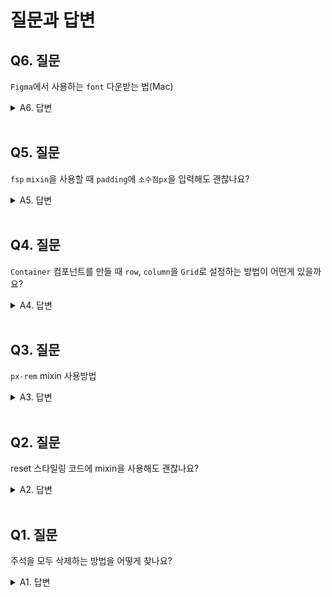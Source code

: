 # 질문과 답변

## Q6. 질문

`Figma`에서 사용하는 `font` 다운받는 법(Mac)

<details>
  <summary>A6. 답변</summary>
  <br/>
  
  `SpoqaHanSans`를 `OTF`버전을 다운받아 맥에 설치를 했습니다. 하지만 `Figma`에는 적용되지 않는다고 나옵니다. `figma`에 사용되는 `SpoqaHanSans` 폰트는 따로 있는 건가요? 
</details>

<br/>

## Q5. 질문

`fsp` `mixin`을 사용할 때 `padding`에 `소수점px`을 입력해도 괜찮나요? 

<details>
  <summary>A5. 답변</summary>
  <br/>
  
  매번 스타일링 할 때마다 고민하지만 `em`단위로 바꿔서 사용할 것이라면 상관없다. 왜냐하면 `em`단위를 사용할 때는 소수점이 허용된다. (단, 브라우저 마다 소수점이 다르게 적용된다는 것만 기억하기)
</details>

<br/>

## Q4. 질문

`Container` 컴포넌트를 만들 때 `row`, `column`을 `Grid`로 설정하는 방법이 어떤게 있을까요? 

<details>
  <summary>A4. 답변</summary>
  <br/>
  
  `Flex`를 사용했을 때 처럼 `grid-template-columns`, `grid-template-rows`속성을 사용해서 클래스로 `row`, `column`를 적용하고 싶은데 어떻게 해야할지 모르겠습니다. 결국해결하지 못한 이유는 해당 속성을 사용하려면 `row`, `column`의 개수나 최소/ 최대값 등을 입력해야 하는데요. 재사용할 수 있는 컴포넌트로 만들려면 고정된 값을 입력해주면 안된다는 생각 때문에 해당 속성을 사용하지 못했습니다. 
</details>

<br/>

## Q3. 질문

`px-rem` mixin 사용방법

<details>
  <summary>A3. 답변</summary>
  <br/>
  
  ```scss
  min-width: {
    @include px-rem(px, 338);
  }
  ```
  위와 같이 속성 안에 값을 사용하는 방법이 있을까요?

</details>

<br/>

## Q2. 질문

reset 스타일링 코드에 mixin을 사용해도 괜찮나요? 

<details>
  <summary>A2. 답변</summary>
  <br/>
  
  답변 내용을 작성합니다.
</details>

<br/>

## Q1. 질문

주석을 모두 삭제하는 방법을 어떻게 찾나요? 

<details>
  <summary>A1. 답변</summary>
  <br/>
  
  단축키가 기억이 나지 않아서 `remove comment`라는 키워드로 검색을 하고 검색 결과를 적용했지만 잘 되지 않습니다. 해당 기능은 확장인가요? 

</details>

<br/>